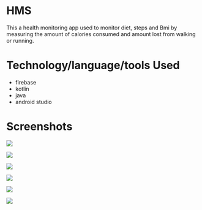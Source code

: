 # HMS
  This a health monitoring app used to monitor diet, steps and Bmi by measuring the amount of calories consumed and amount lost from walking or running.

# Technology/language/tools Used 
 - firebase 
 - kotlin
 - java
 - android studio

# Screenshots

![](Screenshots/ss51.jpeg)

![](Screenshots/ss62.jpeg)

![](Screenshots/ss13.jpeg)

![](Screenshots/ss44.jpeg)

![](Screenshots/ss35.jpeg)

![](Screenshots/ss26.jpeg)
